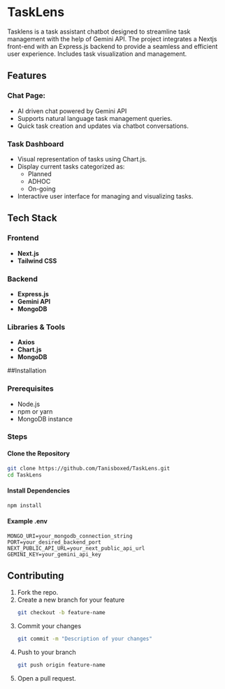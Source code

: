 # TaskLens
Tasklens is a task assistant chatbot designed to streamline task management with the help of Gemini API. The project integrates a Nextjs front-end with an Express.js backend to provide a seamless and efficient user experience. Includes task visualization and management.


## Features

### Chat Page: 
- AI driven chat powered by Gemini API
- Supports natural language task management queries.
- Quick task creation and updates via chatbot conversations.

### Task Dashboard
- Visual representation of tasks using Chart.js.
- Display current tasks categorized as:
  - Planned
  - ADHOC
  - On-going
- Interactive user interface for managing and visualizing tasks.


## Tech Stack
### Frontend
- **Next.js**
- **Tailwind CSS**

### Backend
- **Express.js**
- **Gemini API**
- **MongoDB**

### Libraries & Tools 
- **Axios**
- **Chart.js**
- **MongoDB**


##Installation 

### Prerequisites
- Node.js
- npm or yarn
- MongoDB instance

### Steps
#### Clone the Repository
```bash
git clone https://github.com/Tanisboxed/TaskLens.git
cd TaskLens
```
#### Install Dependencies 
``` bash
npm install
```
#### Example .env
``` env
MONGO_URI=your_mongodb_connection_string
PORT=your_desired_backend_port
NEXT_PUBLIC_API_URL=your_next_public_api_url
GEMINI_KEY=your_gemini_api_key
```

## Contributing 
1. Fork the repo.
2. Create a new branch for your feature
   ``` bash
   git checkout -b feature-name
   ```
3. Commit your changes
   ``` bash
   git commit -m "Description of your changes"
   ```
4. Push to your branch
   ``` bash
   git push origin feature-name
   ```
5. Open a pull request.





